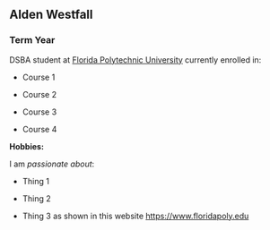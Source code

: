 ## Alden Westfall

### Term Year 

DSBA student at [Florida Polytechnic University](https://www.floridapoly.edu) currently enrolled in: 

- Course 1

- Course 2

- Course 3

- Course 4

**Hobbies:**

I am _passionate about_: 

- Thing 1

- Thing 2

- Thing 3 as shown in this website <https://www.floridapoly.edu>

